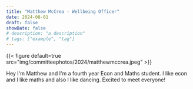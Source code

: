 ```yaml
---
title: "Matthew McCrea - Wellbeing Officer"
date: 2024-08-01
draft: false
showDate: false
# description: "a description"
# tags: ["example", "tag"]
---
```

{{< figure default=true src="img/committeephotos/2024/matthewmccrea.jpeg" >}}

Hey I'm Matthew and I'm a fourth year Econ and Maths student. I like econ and I like maths and also l like dancing. Excited to meet everyone!
